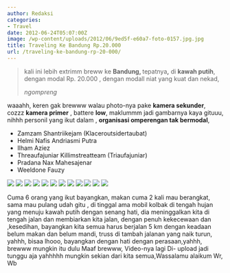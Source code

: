 ```yaml
---
author: Redaksi
categories:
- Travel
date: 2012-06-24T05:07:00Z
image: /wp-content/uploads/2012/06/9ed5f-e60a7-foto-0157.jpg.jpg
title: Traveling Ke Bandung Rp.20.000
url: /traveling-ke-bandung-rp-20-000/
---
```


<blockquote class="wp-block-quote">
  <p>
    kali ini lebih extrimm breww ke <strong>Bandung, </strong>tepatnya<strong>,</strong> di <strong>kawah putih</strong>, dengan modal Rp. 20.000 , dengan modall niat yang kuat dan nekad, &nbsp;
  </p>
  
  <cite>ngompreng</cite>
</blockquote>

waaahh, keren gak brewww walau photo-nya pake **kamera sekunder**, cozzz **kamera primer** , battere **low**, maklummm jadi gambarnya kaya gituuu, nihhh personil yang ikut dalam , **organisasi omperengan tak bermodal**,



  * Zamzam Shantriikejam (Klaceroutsidertaubat)
  * Helmi Nafis Andriasmi Putra
  * Ilham Aziez
  * Threaufajuniar Killimstreatteam (Triaufajuniar)
  * Pradana Nax Mahesajenar
  * Weeldone Fauzy

![](/wp-content/uploads/2012/06/0cf8e-foto-0195.jpg)
![](/wp-content/uploads/2012/06/bf66f-foto-0159.jpg)
![](/wp-content/uploads/2012/06/6489-foto-0162.jpg)
![](/wp-content/uploads/2012/06/1d067-fba61-img0184a.jpg)
![](/wp-content/uploads/2012/06/06744-f5fd7-foto-0162.jpg)
![](/wp-content/uploads/2012/06/2667a-f7901-foto-0158.jpg)
![](/wp-content/uploads/2012/06/45f2c-b1f5d-img0281a.jpg)
![](/wp-content/uploads/2012/06/36ec0-c7af7-img0183a.jpg)
![](/wp-content/uploads/2012/06/6eb02-dd4fd-foto-0163.jpg)
![](/wp-content/uploads/2012/06/9ed5f-e60a7-foto-0157.jpg)
![](/wp-content/uploads/2012/06/d6ad8-e3f52-img0131a.jpg)
![](/wp-content/uploads/2012/06/2667a-f7901-foto-0158.jpg)

Cuma 6 orang yang ikut bayangkan, makan cuma 2 kali mau berangkat, sama mau pulang udah gitu , di tinggal ama mobil kolbak di tengah hujan yang menuju kawah putih dengan senang hati, dia meninggalkan kita di tengah jalan dan membiarkan kita jalan, dengan penuh kekecewaan dan ,kesedihan, bayangkan kita semua harus berjalan 5 km dengan keadaan belum makan dan belum mandi, truss di tambah jalanan yang naik turun, yahhh, bisaa lhooo, bayangkan dengan hati dengan perasaan,yahhh,&nbsp; brewww mungkin itu dulu&nbsp;Maaf brewww, Video-nya lagi Di- upload jadi tunggu aja yahhhhh mungkin sekian dari kita semua,Wassalamu alaikum Wr, Wb&nbsp;


